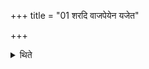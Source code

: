 +++
title = "01 शरदि वाजपेयेन यजेत"

+++

<details><summary>थिते</summary>

शरदि वाजपेयेन यजेत ब्राह्मणो राजन्यो वर्द्धिकामः १
</details>
